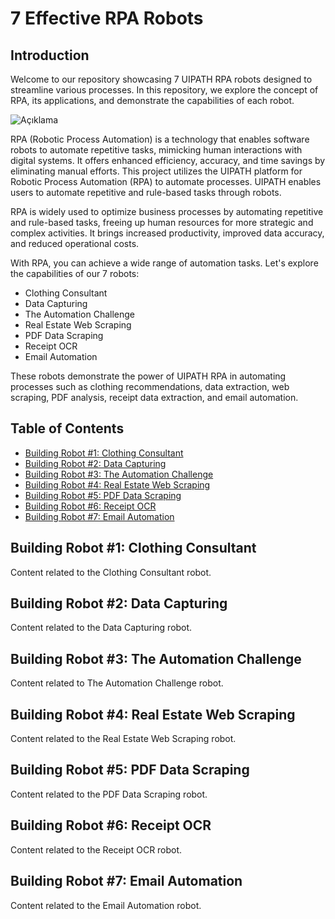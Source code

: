 # 7 Effective RPA Robots

## Introduction

Welcome to our repository showcasing 7 UIPATH RPA robots designed to streamline various processes. In this repository, we explore the concept of RPA, its applications, and demonstrate the capabilities of each robot. 

![Açıklama](https://www.innova.com.tr/download/resources/rpa-nin-en-onemli-10-faydasi_2967483574_-1x-1_false_false.jpg)

RPA (Robotic Process Automation) is a technology that enables software robots to automate repetitive tasks, mimicking human interactions with digital systems. It offers enhanced efficiency, accuracy, and time savings by eliminating manual efforts. This project utilizes the UIPATH platform for Robotic Process Automation (RPA) to automate processes. UIPATH enables users to automate repetitive and rule-based tasks through robots.  



RPA is widely used to optimize business processes by automating repetitive and rule-based tasks, freeing up human resources for more strategic and complex activities. It brings increased productivity, improved data accuracy, and reduced operational costs.  

With RPA, you can achieve a wide range of automation tasks. Let's explore the capabilities of our 7 robots:  

- Clothing Consultant   
- Data Capturing  
- The Automation Challenge 
- Real Estate Web Scraping
- PDF Data Scraping
- Receipt OCR
- Email Automation

These robots demonstrate the power of UIPATH RPA in automating processes such as clothing recommendations, data extraction, web scraping, PDF analysis, receipt data extraction, and email automation.

## Table of Contents

- [Building Robot #1: Clothing Consultant](#building-robot-1-clothing-consultant)
- [Building Robot #2: Data Capturing](#building-robot-2-data-capturing)
- [Building Robot #3: The Automation Challenge](#building-robot-3-the-automation-challenge)
- [Building Robot #4: Real Estate Web Scraping](#building-robot-4-real-estate-web-scraping)
- [Building Robot #5: PDF Data Scraping](#building-robot-5-pdf-data-scraping)
- [Building Robot #6: Receipt OCR](#building-robot-6-receipt-ocr)
- [Building Robot #7: Email Automation](#building-robot-7-email-automation)


## Building Robot #1: Clothing Consultant
Content related to the Clothing Consultant robot.

## Building Robot #2: Data Capturing
Content related to the Data Capturing robot.

## Building Robot #3: The Automation Challenge
Content related to The Automation Challenge robot.

## Building Robot #4: Real Estate Web Scraping
Content related to the Real Estate Web Scraping robot.

## Building Robot #5: PDF Data Scraping
Content related to the PDF Data Scraping robot.

## Building Robot #6: Receipt OCR
Content related to the Receipt OCR robot.

## Building Robot #7: Email Automation
Content related to the Email Automation robot.

